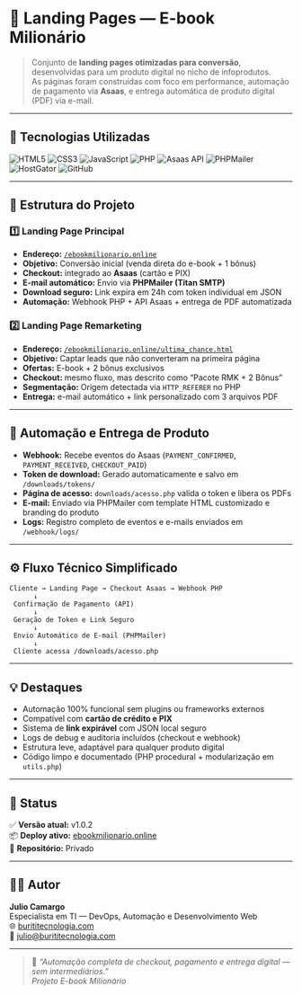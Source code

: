 # 🚀 Landing Pages — E-book Milionário

> Conjunto de **landing pages otimizadas para conversão**, desenvolvidas para um produto digital no nicho de infoprodutos.  
> As páginas foram construídas com foco em performance, automação de pagamento via **Asaas**, e entrega automática de produto digital (PDF) via e-mail.

---

## 🧰 Tecnologias Utilizadas

![HTML5](https://img.shields.io/badge/HTML5-E34F26?style=for-the-badge&logo=html5&logoColor=white)
![CSS3](https://img.shields.io/badge/CSS3-1572B6?style=for-the-badge&logo=css3&logoColor=white)
![JavaScript](https://img.shields.io/badge/JavaScript-F7DF1E?style=for-the-badge&logo=javascript&logoColor=black)
![PHP](https://img.shields.io/badge/PHP-777BB4?style=for-the-badge&logo=php&logoColor=white)
![Asaas API](https://img.shields.io/badge/Asaas%20API-222222?style=for-the-badge&logo=api&logoColor=white)
![PHPMailer](https://img.shields.io/badge/PHPMailer-0072C6?style=for-the-badge&logo=maildotru&logoColor=white)
![HostGator](https://img.shields.io/badge/HostGator-0052CC?style=for-the-badge&logo=cloudflare&logoColor=white)
![GitHub](https://img.shields.io/badge/GitHub-181717?style=for-the-badge&logo=github&logoColor=white)

---

## 🧩 Estrutura do Projeto

### 1️⃣ **Landing Page Principal**
- **Endereço:** [`/ebookmilionario.online`](https://ebookmilionario.online)  
- **Objetivo:** Conversão inicial (venda direta do e-book + 1 bônus)  
- **Checkout:** integrado ao **Asaas** (cartão e PIX)  
- **E-mail automático:** Envio via **PHPMailer (Titan SMTP)**  
- **Download seguro:** Link expira em 24h com token individual em JSON  
- **Automação:** Webhook PHP + API Asaas + entrega de PDF automatizada  

### 2️⃣ **Landing Page Remarketing**
- **Endereço:** [`/ebookmilionario.online/ultima_chance.html`](https://ebookmilionario.online/ultima_chance.html)  
- **Objetivo:** Captar leads que não converteram na primeira página  
- **Ofertas:** E-book + 2 bônus exclusivos  
- **Checkout:** mesmo fluxo, mas descrito como “Pacote RMK + 2 Bônus”  
- **Segmentação:** Origem detectada via `HTTP_REFERER` no PHP  
- **Entrega:** e-mail automático + link personalizado com 3 arquivos PDF  

---

## 🧠 Automação e Entrega de Produto

- **Webhook:** Recebe eventos do Asaas (`PAYMENT_CONFIRMED`, `PAYMENT_RECEIVED`, `CHECKOUT_PAID`)  
- **Token de download:** Gerado automaticamente e salvo em `/downloads/tokens/`  
- **Página de acesso:** `downloads/acesso.php` valida o token e libera os PDFs  
- **E-mail:** Enviado via PHPMailer com template HTML customizado e branding do produto  
- **Logs:** Registro completo de eventos e e-mails enviados em `/webhook/logs/`  

---

## ⚙️ Fluxo Técnico Simplificado

```
Cliente → Landing Page → Checkout Asaas → Webhook PHP
      ↓
 Confirmação de Pagamento (API)
      ↓
 Geração de Token e Link Seguro
      ↓
 Envio Automático de E-mail (PHPMailer)
      ↓
 Cliente acessa /downloads/acesso.php

```

---

## 💡 Destaques

- Automação 100% funcional sem plugins ou frameworks externos  
- Compatível com **cartão de crédito e PIX**  
- Sistema de **link expirável** com JSON local seguro  
- Logs de debug e auditoria incluídos (checkout e webhook)  
- Estrutura leve, adaptável para qualquer produto digital  
- Código limpo e documentado (PHP procedural + modularização em `utils.php`)  

---

## 🏁 Status

✅ **Versão atual:** v1.0.2  
📦 **Deploy ativo:** [ebookmilionario.online](https://ebookmilionario.online)  
🧠 **Repositório:** Privado

---

## 👨‍💻 Autor

**Julio Camargo**  
Especialista em TI — DevOps, Automação e Desenvolvimento Web  
🌐 [burititecnologia.com](https://burititecnologia.com)  
📧 julio@burititecnologia.com  

---

> 💬 *“Automação completa de checkout, pagamento e entrega digital — sem intermediários.”*  
> _Projeto E-book Milionário_
